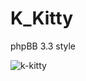 # K_Kitty
phpBB 3.3 style

![k-kitty](https://user-images.githubusercontent.com/6350179/143464593-a99ef63d-d732-4b1c-bad1-641b06bc329e.png)
